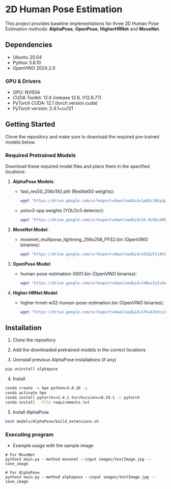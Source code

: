 # 2D Human Pose Estimation

This project provides baseline implementations for three 2D Human Pose Estimation methods: **AlphaPose**, **OpenPose**, **HigherHRNet** and **MoveNet**.

## Dependencies

- Ubuntu 20.04
- Python 3.8.10
- OpenVINO 2024.2.0

### GPU & Drivers
- GPU: NVIDIA
- CUDA Toolkit: 12.6 (release 12.6, V12.6.77)
- PyTorch CUDA: 12.1 (torch.version.cuda)
- PyTorch version: 2.4.1+cu121

##  Getting Started

Clone the repository and make sure to download the required pre-trained models below.

### Required Pretrained Models

Download these required model files and place them in the specified locations:

1. **AlphaPose Models**:
   - fast_res50_256x192.pth (ResNet50 weights):
     ```bash
     wget "https://drive.google.com/uc?export=download&id=1p6bi10UybpUIcq5D2XDsgQRLPJIr2RyI" -O models/AlphaPose/pretrained_models/fast_res50_256x192.pth
     ```
   - yolov3-spp.weights (YOLOv3 detector):
     ```bash
     wget "https://drive.google.com/uc?export=download&id=1k-9cUGcdH5ZFN1NcMvZrO0ApW241tboD" -O models/AlphaPose/detector/yolo/data/yolov3-spp.weights
     ```

2. **MoveNet Model**:
   - movenet_multipose_lightning_256x256_FP32.bin (OpenVINO binaries):
     ```bash
     wget "https://drive.google.com/uc?export=download&id=15SZwY2jAh1KqHwT-YO6_UByOsQD70RSr" -O models/MoveNet/movenet_multipose_lightning_256x256_FP32.bin
     ```

3. **OpenPose Model**:
   - human-pose-estimation-0001.bin (OpenVINO binaries):
     ```bash
     wget "https://drive.google.com/uc?export=download&id=1VNucIyIsdaiw1cYt-JGqBWloVu2TVdsm" -O models/OpenVINO/pretrained_models/intel/human-pose-estimation-0001.bin
     ```

4. **Higher HRNet Model**:
   - higher-hrnet-w32-human-pose-estimation.bin (OpenVINO binaries):
     ```bash
     wget "https://drive.google.com/uc?export=download&id=1fko47eVczJZQb9wWA2X7eQ0TuF4PDXzs" -O models/OpenVINO/pretrained_models/public/FP32/higher-hrnet-w32-human-pose-estimation.bin
     ```

## Installation

1. Clone the repository

2. Add the downloaded pretrained models in the correct locations

3. Uninstall previous AlphaPose installations (if any)
```bash
pip uninstall alphapose
```

4. Install
```bash
conda create -n hpe python=3.8.10 -y
conda activate hpe
conda install pytorch==2.4.1 torchvision==0.19.1 -c pytorch
conda install --file requirements.txt
```

5. Install AlphaPose
```bash
bash models/AlphaPose/build_extensions.sh
```

### Executing program

* Example usage with the sample image
```
# For MoveNet
python3 main.py --method movenet --input images/testImage.jpg --save_image

# For AlphaPose
python3 main.py --method alphapose --input images/testImage.jpg --save_image
```
